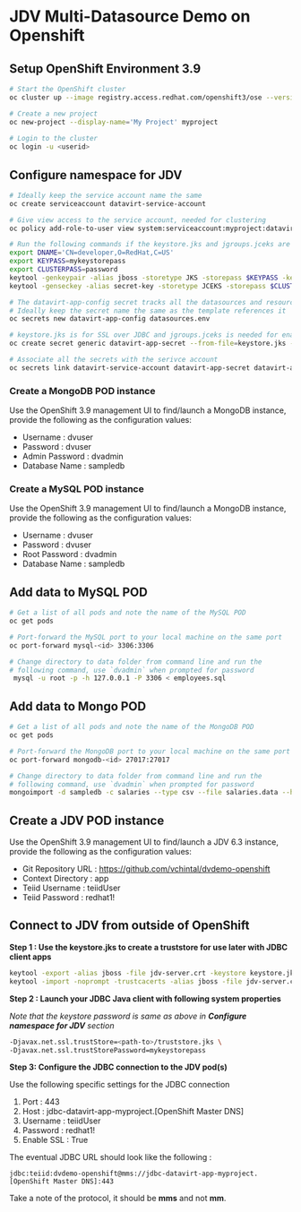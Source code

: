 # JDV Multi-Datasource Demo on Openshift 

## Setup OpenShift Environment 3.9

```sh
# Start the OpenShift cluster
oc cluster up --image registry.access.redhat.com/openshift3/ose --version v3.9.14-2

# Create a new project 
oc new-project --display-name='My Project' myproject
 
# Login to the cluster 
oc login -u <userid>
```
## Configure namespace for JDV

```sh 
# Ideally keep the service account name the same
oc create serviceaccount datavirt-service-account

# Give view access to the service account, needed for clustering
oc policy add-role-to-user view system:serviceaccount:myproject:datavirt-service-account

# Run the following commands if the keystore.jks and jgroups.jceks are not already created
export DNAME='CN=developer,O=RedHat,C=US'
export KEYPASS=mykeystorepass
export CLUSTERPASS=password
keytool -genkeypair -alias jboss -storetype JKS -storepass $KEYPASS -keypass $KEYPASS -dname $DNAME -keystore keystore.jks
keytool -genseckey -alias secret-key -storetype JCEKS -storepass $CLUSTERPASS -keypass $CLUSTERPASS -keystore jgroups.jceks

# The datavirt-app-config secret tracks all the datasources and resource adapter definitions 
# Ideally keep the secret name the same as the template references it
oc secrets new datavirt-app-config datasources.env

# keystore.jks is for SSL over JDBC and jgroups.jceks is needed for enabling SSL for JGroups clustering
oc create secret generic datavirt-app-secret --from-file=keystore.jks --from-file=jgroups.jceks

# Associate all the secrets with the serivce account 
oc secrets link datavirt-service-account datavirt-app-secret datavirt-app-config
```

### Create a MongoDB POD instance

Use the OpenShift 3.9 management UI to find/launch a MongoDB instance, provide the following as the configuration values:
* Username : dvuser
* Password : dvuser
* Admin Password : dvadmin 
* Database Name : sampledb 

### Create a MySQL POD instance

Use the OpenShift 3.9 management UI to find/launch a MongoDB instance, provide the following as the configuration values:
* Username : dvuser
* Password : dvuser
* Root Password : dvadmin 
* Database Name : sampledb 

## Add data to MySQL POD

```sh 
# Get a list of all pods and note the name of the MySQL POD
oc get pods

# Port-forward the MySQL port to your local machine on the same port
oc port-forward mysql-<id> 3306:3306

# Change directory to data folder from command line and run the 
# following command, use `dvadmin` when prompted for password 
 mysql -u root -p -h 127.0.0.1 -P 3306 < employees.sql
```
## Add data to Mongo POD

```sh 
# Get a list of all pods and note the name of the MongoDB POD
oc get pods

# Port-forward the MongoDB port to your local machine on the same port
oc port-forward mongodb-<id> 27017:27017

# Change directory to data folder from command line and run the 
# following command, use `dvadmin` when prompted for password 
mongoimport -d sampledb -c salaries --type csv --file salaries.data --headerline -u dvuser -p dvuser
```

## Create a JDV POD instance 

Use the OpenShift 3.9 management UI to find/launch a JDV 6.3 instance, provide the following as the configuration values:

* Git Repository URL : https://github.com/vchintal/dvdemo-openshift
* Context Directory : app
* Teiid Username : teiidUser
* Teiid Password : redhat1!

## Connect to JDV from outside of OpenShift 

**Step 1 : Use the keystore.jks to create a truststore for use later with JDBC client apps**

```sh 
keytool -export -alias jboss -file jdv-server.crt -keystore keystore.jks -storepass $KEYPASS
keytool -import -noprompt -trustcacerts -alias jboss -file jdv-server.crt -keystore truststore.jks -storepass $KEYPASS
```

**Step 2 : Launch your JDBC Java client with following system properties**

_Note that the keystore password is same as above in **Configure namespace for JDV** section_

```sh 
-Djavax.net.ssl.trustStore=<path-to>/truststore.jks \ 
-Djavax.net.ssl.trustStorePassword=mykeystorepass
```

**Step 3: Configure the JDBC connection to the JDV pod(s)**

Use the following specific settings for the JDBC connection
1. Port : 443
2. Host : jdbc-datavirt-app-myproject.[OpenShift Master DNS]
3. Username : teiidUser
4. Password : redhat1!
5. Enable SSL : True 

The eventual JDBC URL should look like the following :

`jdbc:teiid:dvdemo-openshift@mms://jdbc-datavirt-app-myproject.[OpenShift Master DNS]:443`

Take a note of the protocol, it should be **mms** and not **mm**.

